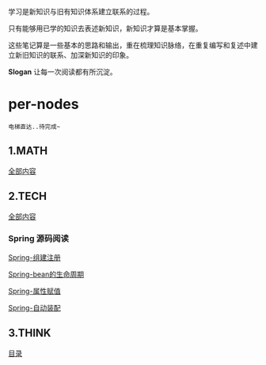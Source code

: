 学习是新知识与旧有知识体系建立联系的过程。

只有能够用已学的知识去表述新知识，新知识才算是基本掌握。

这些笔记算是一些基本的思路和输出，重在梳理知识脉络，在重复编写和复述中建立新旧知识的联系、加深新知识的印象。

**Slogan** 让每一次阅读都有所沉淀。

# per-nodes

`电梯直达..待完成~`

## 1.MATH

  [全部内容](./docs/math)
  

## 2.TECH

 [全部内容](./docs/tech)

### Spring 源码阅读

 [Spring-组建注册](./docs/tech/spring/Spring-组建注册.md)
 
 [Spring-bean的生命周期](./docs/tech/spring/Spring-bean的生命周期.md)
 
 [Spring-属性赋值](./docs/tech/spring/Spring-属性赋值.md)
 
 [Spring-自动装配](./docs/tech/spring/Spring-自动装配.md)

## 3.THINK

  [目录](./docs/think)